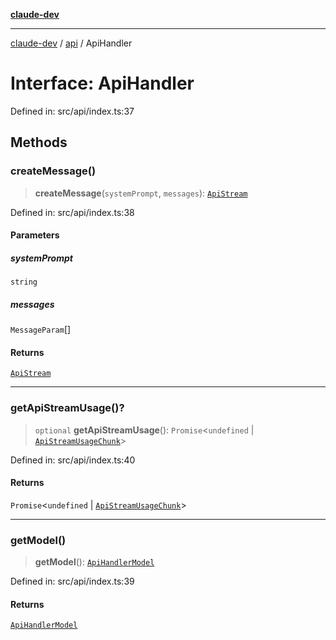 [**claude-dev**](../../README.md)

***

[claude-dev](../../README.md) / [api](../README.md) / ApiHandler

# Interface: ApiHandler

Defined in: src/api/index.ts:37

## Methods

### createMessage()

> **createMessage**(`systemPrompt`, `messages`): [`ApiStream`](../transform/stream/type-aliases/ApiStream.md)

Defined in: src/api/index.ts:38

#### Parameters

##### systemPrompt

`string`

##### messages

`MessageParam`[]

#### Returns

[`ApiStream`](../transform/stream/type-aliases/ApiStream.md)

***

### getApiStreamUsage()?

> `optional` **getApiStreamUsage**(): `Promise`\<`undefined` \| [`ApiStreamUsageChunk`](../transform/stream/interfaces/ApiStreamUsageChunk.md)\>

Defined in: src/api/index.ts:40

#### Returns

`Promise`\<`undefined` \| [`ApiStreamUsageChunk`](../transform/stream/interfaces/ApiStreamUsageChunk.md)\>

***

### getModel()

> **getModel**(): [`ApiHandlerModel`](ApiHandlerModel.md)

Defined in: src/api/index.ts:39

#### Returns

[`ApiHandlerModel`](ApiHandlerModel.md)
